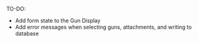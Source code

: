 TO-DO:
- Add form state to the Gun Display
- Add error messages when selecting guns, attachments, and writing to database
